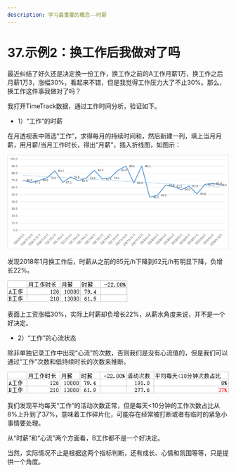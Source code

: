 ```yaml
---
description: 学习最重要的概念——时薪
---
```


# 37.示例2：换工作后我做对了吗

最近纠结了好久还是决定换一份工作，换工作之前的A工作月薪1万，换工作之后月薪1万3，涨幅30%，看起来不错，但是我觉得工作压力大了不止30%。那么，换工作这件事我做对了吗？

我打开TimeTrack数据，通过工作时间分析，验证如下。

* 1）“工作”的时薪

在月透视表中筛选“工作”，求得每月的持续时间和，然后新建一列，填上当月月薪，用月薪/当月工作时长，得出“月薪”，插入折线图，如图示：

![](../.gitbook/assets/tu-pian%20%2893%29.png)

发现2018年1月换工作后，时薪从之前的85元/h下降到62元/h有明显下降，负增长22%。

![](../.gitbook/assets/tu-pian%20%2870%29.png)

表面上工资涨幅30%，实际上时薪却负增长22%，从薪水角度来说，并不是一个好决定。

* 2）“工作”的心流状态

除非单独记录工作中出现“心流”的次数，否则我们是没有心流值的，但是我们可以通过“工作”次数和低持续时长的次数来推断。

![](../.gitbook/assets/tu-pian%20%28142%29.png)

我们发现平均每天“工作”的活动次数正常，但是每天&lt;10分钟的工作次数占比从8%上升到了37%，意味着工作碎片化，可能存在经常被打断或者有临时的紧急小事情要处理。

从“时薪”和“心流”两个方面看，B工作都不是一个好决定。

当然，实际情况不止是根据这两个指标判断，还有成长、心情和氛围等等，只是提供一个角度。

